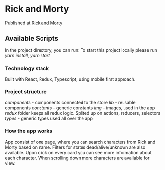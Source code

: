 # Rick and Morty 

Published at [Rick and Morty](https://find-rick-and-morty.netlify.app)

## Available Scripts
In the project directory, you can run:
To start this project locally please run *yarn install*,  *yarn start*

### Technology stack

Built with React, Redux, Typescript, using mobile first approach.

### Project structure

*components* - components connected to the store
*lib* - reusable components
*constants* - generic constants
*img* - images, used in the app
*redux* folder keeps all redux logic. Splited up on actions, reducers, selectors
*types* - generic types used all over the app


### How the app works

App consist of one page, where you can search characters from Rick and Morty based on name. Filters for status dead/alive/unknown are also available. Upon click on every card you can see more information about each character. 
When scrolling down more characters are available for view. 

